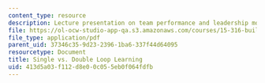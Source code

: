 ```yaml
---
content_type: resource
description: Lecture presentation on team performance and leadership models.
file: https://ol-ocw-studio-app-qa.s3.amazonaws.com/courses/15-316-building-and-leading-effective-teams-summer-2005/413d5a03f112d8e00c055eb0f064fdfb_sng_dob_loop_lrn.pdf
file_type: application/pdf
parent_uid: 37346c35-9d23-2396-1ba6-337f44d64095
resourcetype: Document
title: Single vs. Double Loop Learning
uid: 413d5a03-f112-d8e0-0c05-5eb0f064fdfb
---
```

